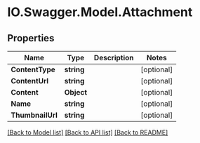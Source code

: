 # IO.Swagger.Model.Attachment
## Properties

Name | Type | Description | Notes
------------ | ------------- | ------------- | -------------
**ContentType** | **string** |  | [optional] 
**ContentUrl** | **string** |  | [optional] 
**Content** | **Object** |  | [optional] 
**Name** | **string** |  | [optional] 
**ThumbnailUrl** | **string** |  | [optional] 

[[Back to Model list]](../README.md#documentation-for-models) [[Back to API list]](../README.md#documentation-for-api-endpoints) [[Back to README]](../README.md)

